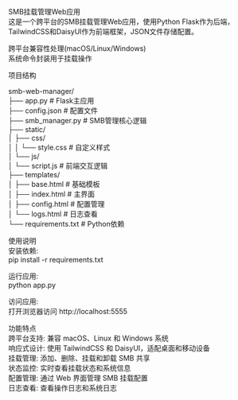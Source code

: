 SMB挂载管理Web应用\
这是一个跨平台的SMB挂载管理Web应用，使用Python Flask作为后端，TailwindCSS和DaisyUI作为前端框架，JSON文件存储配置。

跨平台兼容性处理(macOS/Linux/Windows)\
系统命令封装用于挂载操作 

项目结构 

smb-web-manager/ \
├── app.py                 # Flask主应用  \
├── config.json           # 配置文件  \
├── smb_manager.py        # SMB管理核心逻辑 \
├── static/ \
│   ├── css/ \
│   │   └── style.css     # 自定义样式 \
│   └── js/ \
│       └── script.js     # 前端交互逻辑 \
├── templates/ \
│   ├── base.html         # 基础模板 \
│   ├── index.html        # 主界面 \
│   ├── config.html       # 配置管理 \
│   └── logs.html         # 日志查看 \
└── requirements.txt      # Python依赖 

使用说明\
安装依赖:\
pip install -r requirements.txt

运行应用:\
python app.py

访问应用:\
打开浏览器访问 http://localhost:5555

功能特点\
跨平台支持: 兼容 macOS、Linux 和 Windows 系统\
响应式设计: 使用 TailwindCSS 和 DaisyUI，适配桌面和移动设备\
挂载管理: 添加、删除、挂载和卸载 SMB 共享\
状态监控: 实时查看挂载状态和系统信息\
配置管理: 通过 Web 界面管理 SMB 挂载配置\
日志查看: 查看操作日志和系统日志

